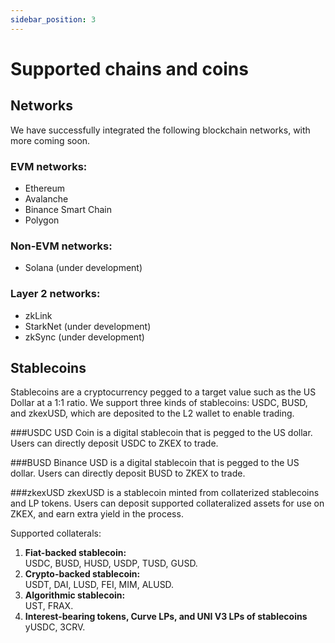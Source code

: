 ```yaml
---
sidebar_position: 3
---
```


# Supported chains and coins

## Networks

We have successfully integrated the following blockchain networks, with more coming soon.

### EVM networks:

- Ethereum
- Avalanche
- Binance Smart Chain
- Polygon

### Non-EVM networks:

- Solana (under development)

### Layer 2 networks:

- zkLink
- StarkNet (under development)
- zkSync (under development)

## Stablecoins

Stablecoins are a cryptocurrency pegged to a target value such as the US Dollar at a 1:1 ratio. We support three kinds of stablecoins: USDC, BUSD, and zkexUSD, which are deposited to the L2 wallet to enable trading.

###USDC
USD Coin is a digital stablecoin that is pegged to the US dollar. Users can directly deposit USDC to ZKEX to trade.

###BUSD
Binance USD is a digital stablecoin that is pegged to the US dollar. Users can directly deposit BUSD to ZKEX to trade.

###zkexUSD
zkexUSD is a stablecoin minted from collaterized stablecoins and LP tokens. Users can deposit supported collateralized assets for use on ZKEX, and earn extra yield in the process.

Supported collaterals:

1. **Fiat-backed stablecoin:**  
   USDC, BUSD, HUSD, USDP, TUSD, GUSD.
2. **Crypto-backed stablecoin:**  
   USDT, DAI, LUSD, FEI, MIM, ALUSD.
3. **Algorithmic stablecoin:**  
   UST, FRAX.
4. **Interest-bearing tokens, Curve LPs, and UNI V3 LPs of stablecoins**  
   yUSDC, 3CRV.
